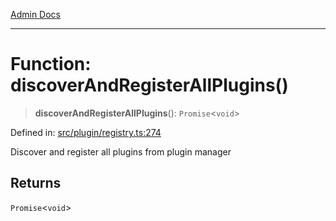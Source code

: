 [Admin Docs](/)

***

# Function: discoverAndRegisterAllPlugins()

> **discoverAndRegisterAllPlugins**(): `Promise`\<`void`\>

Defined in: [src/plugin/registry.ts:274](https://github.com/PalisadoesFoundation/talawa-admin/blob/main/src/plugin/registry.ts#L274)

Discover and register all plugins from plugin manager

## Returns

`Promise`\<`void`\>

